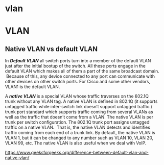 

# vlan

# VLAN

## Native VLAN vs default VLAN

In _**Default VLAN**_ all switch ports turn into a member of the default VLAN just after the initial bootup of the switch. All these ports engage in the default VLAN which makes all of them a part of the same broadcast domain.  Because of this, any device connected to any port can communicate with other devices on other switch ports. For Cisco and some other vendors, VLAN1 is the default VLAN.

A _**native VLAN**_ is a special VLAN whose traffic traverses on the 802.1Q trunk without any VLAN tag. A native VLAN is defined in 802.1Q (it supports untagged traffic while inter-switch link doesn’t support untagged traffic.) trunk port standard which supports traffic coming from several VLANs as well as the traffic that doesn’t come from a VLAN. The native VLAN is per trunk per switch configuration. The 802.1Q trunk port assigns untagged traffic on a native VLAN.  That is, the native VLAN detects and identifies traffic coming from each end of a trunk link. By default, the native VLAN is VLAN 1, but it can be changed to any number such as VLAN 10, VLAN 20, VLAN 99, etc. The native VLAN is also useful when we deal with VoIP.

https://www.geeksforgeeks.org/difference-between-default-vlan-and-native-vlan/
